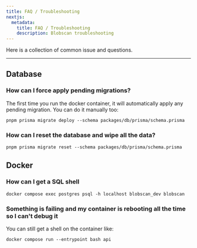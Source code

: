```yaml
---
title: FAQ / Troubleshooting
nextjs:
  metadata:
    title: FAQ / Troubleshooting
    description: Blobscan troubleshooting
---
```


Here is a collection of common issue and questions.

---

## Database

### How can I force apply pending migrations?

The first time you run the docker container, it will automatically apply any pending migration.
You can do it manually too:

```shell
pnpm prisma migrate deploy --schema packages/db/prisma/schema.prisma
```

### How can I reset the database and wipe all the data?

```shell
pnpm prisma migrate reset --schema packages/db/prisma/schema.prisma
```

## Docker

### How can I get a SQL shell

```shell
docker compose exec postgres psql -h localhost blobscan_dev blobscan
```

### Something is failing and my container is rebooting all the time so I can't debug it

You can still get a shell on the container like:

```shell
docker compose run --entrypoint bash api
```
